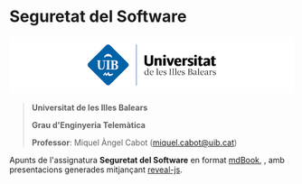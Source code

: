 # Seguretat del Software

![Logo UIB](./content/img/logo-uib.png)

> **Universitat de les Illes Balears**
>
> **Grau d'Enginyeria Telemàtica​**
>
> **Professor**: Miquel Àngel Cabot ([miquel.cabot@uib.cat](mailto:miquel.cabot@uib.cat))


Apunts de l'assignatura **Seguretat del Software** en format [mdBook](https://rust-lang.github.io/mdBook/), , amb presentacions generades mitjançant [reveal-js](https://revealjs.com/).

